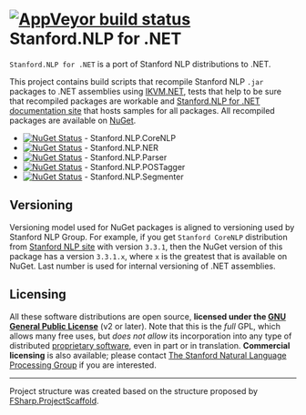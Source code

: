 [![AppVeyor build status](https://ci.appveyor.com/api/projects/status/ftkg1n73xcibqwmx)](https://ci.appveyor.com/project/sergey-tihon/stanford-nlp-net)
Stanford.NLP for .NET
=====================

`Stanford.NLP for .NET` is a port of Stanford NLP distributions to .NET.

This project contains build scripts that recompile Stanford NLP `.jar` packages to .NET assemblies using [IKVM.NET](http://www.ikvm.net/), tests that help to be sure that recompiled packages are workable and [Stanford.NLP for .NET documentation site](http://sergey-tihon.github.io/Stanford.NLP.NET/) that hosts samples for all packages. All recompiled packages are available on [NuGet](https://www.nuget.org/packages?q=Stanford.NLP).

- [![NuGet Status](http://img.shields.io/nuget/v/Stanford.NLP.CoreNLP.svg?style=flat)](https://www.nuget.org/packages/Stanford.NLP.CoreNLP/) - Stanford.NLP.CoreNLP
- [![NuGet Status](http://img.shields.io/nuget/v/Stanford.NLP.NER.svg?style=flat)](https://www.nuget.org/packages/Stanford.NLP.NER/) - Stanford.NLP.NER
- [![NuGet Status](http://img.shields.io/nuget/v/Stanford.NLP.Parser.svg?style=flat)](https://www.nuget.org/packages/Stanford.NLP.Parser/) - Stanford.NLP.Parser
- [![NuGet Status](http://img.shields.io/nuget/v/Stanford.NLP.POSTagger.svg?style=flat)](https://www.nuget.org/packages/Stanford.NLP.POSTagger/) - Stanford.NLP.POSTagger
- [![NuGet Status](http://img.shields.io/nuget/v/Stanford.NLP.Segmenter.svg?style=flat)](https://www.nuget.org/packages/Stanford.NLP.Segmenter/) - Stanford.NLP.Segmenter


Versioning
----------

Versioning model used for NuGet packages is aligned to versioning used by Stanford NLP Group. 
For example, if you get `Stanford CoreNLP` distribution from [Stanford NLP site](http://www-nlp.stanford.edu/software/index.shtml) with version `3.3.1`, then the NuGet version of this package has a version `3.3.1.x`, where `x` is the greatest that is available on NuGet. Last number is used for internal versioning of .NET assemblies.

Licensing
----------
All these software distributions are open source, **licensed under the [GNU General Public License](http://www.gnu.org/licenses/gpl-2.0.html)** (v2 or later). Note that this is the *full* GPL, which allows many free uses, but *does not allow* its incorporation into any type of distributed [proprietary software](http://www.gnu.org/licenses/gpl-faq.html#GPLInProprietarySystem), even in part or in translation. **Commercial licensing** is also available; please contact [The Stanford Natural Language Processing Group](http://www-nlp.stanford.edu/) if you are interested. 

---

Project structure was created based on the structure proposed by [FSharp.ProjectScaffold](https://github.com/fsprojects/FSharp.ProjectScaffold).
